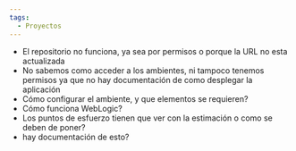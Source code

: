 ```yaml
---
tags:
  - Proyectos
---
```

- El repositorio no funciona, ya sea por permisos o porque la URL no esta actualizada
- No sabemos como acceder a los ambientes, ni tampoco tenemos permisos ya que no hay documentación de como desplegar la aplicación
- Cómo configurar el ambiente, y que elementos se requieren?
- Cómo funciona WebLogic?
- Los puntos de esfuerzo tienen que ver con la estimación o como se deben de poner?
- hay documentación de esto?

